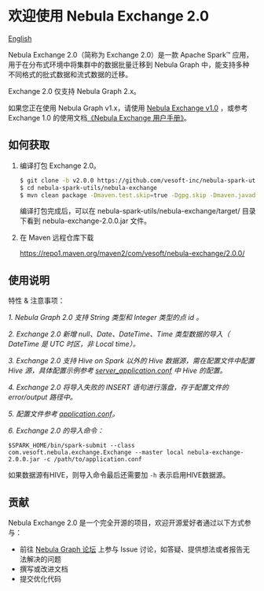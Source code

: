 # 欢迎使用 Nebula Exchange 2.0         
[English](https://github.com/vesoft-inc/nebula-spark-utils/blob/master/nebula-exchange/README.md)

Nebula Exchange 2.0（简称为 Exchange 2.0）是一款 Apache Spark&trade; 应用，用于在分布式环境中将集群中的数据批量迁移到 Nebula Graph 中，能支持多种不同格式的批式数据和流式数据的迁移。

Exchange 2.0 仅支持 Nebula Graph 2.x。

如果您正在使用 Nebula Graph v1.x，请使用 [Nebula Exchange v1.0](https://github.com/vesoft-inc/nebula-java/tree/v1.0/tools/exchange) ，或参考 Exchange 1.0 的使用文档[《Nebula Exchange 用户手册》](https://docs.nebula-graph.com.cn/nebula-exchange/about-exchange/ex-ug-what-is-exchange/ "点击前往 Nebula Graph 网站")。

## 如何获取

1. 编译打包 Exchange 2.0。

    ```bash
    $ git clone -b v2.0.0 https://github.com/vesoft-inc/nebula-spark-utils.git
    $ cd nebula-spark-utils/nebula-exchange
    $ mvn clean package -Dmaven.test.skip=true -Dgpg.skip -Dmaven.javadoc.skip=true
    ```

    编译打包完成后，可以在 nebula-spark-utils/nebula-exchange/target/ 目录下看到 nebula-exchange-2.0.0.jar 文件。
2. 在 Maven 远程仓库下载
    
    https://repo1.maven.org/maven2/com/vesoft/nebula-exchange/2.0.0/
## 使用说明

特性 & 注意事项：

*1. Nebula Graph 2.0 支持 String 类型和 Integer 类型的点 id 。*

*2. Exchange 2.0 新增 null、Date、DateTime、Time 类型数据的导入（ DateTime 是 UTC 时区，非 Local time）。*

*3. Exchange 2.0 支持 Hive on Spark 以外的 Hive 数据源，需在配置文件中配置 Hive 源，具体配置示例参考 [server_application.conf](https://github.com/vesoft-inc/nebula-spark-utils/blob/main/nebula-exchange/src/main/resources/server_application.conf) 中 Hive 的配置。*

*4. Exchange 2.0 将导入失败的 INSERT 语句进行落盘，存于配置文件的 error/output 路径中。*

*5. 配置文件参考 [application.conf](https://github.com/vesoft-inc/nebula-spark-utils/tree/master/nebula-exchange/src/main/resources/application.conf )。*

*6. Exchange 2.0 的导入命令：*
```
$SPARK_HOME/bin/spark-submit --class com.vesoft.nebula.exchange.Exchange --master local nebula-exchange-2.0.0.jar -c /path/to/application.conf
```
如果数据源有HIVE，则导入命令最后还需要加 `-h` 表示启用HIVE数据源。

## 贡献

Nebula Exchange 2.0 是一个完全开源的项目，欢迎开源爱好者通过以下方式参与：

- 前往 [Nebula Graph 论坛](https://discuss.nebula-graph.com.cn/ "点击前往“Nebula Graph 论坛") 上参与 Issue 讨论，如答疑、提供想法或者报告无法解决的问题
- 撰写或改进文档
- 提交优化代码
